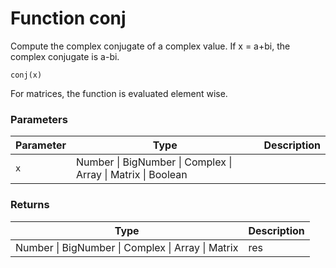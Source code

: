 # Function conj

Compute the complex conjugate of a complex value. If x = a+bi, the complex conjugate is a-bi.

    conj(x)

For matrices, the function is evaluated element wise.


### Parameters

Parameter | Type | Description
--------- | ---- | -----------
`x` | Number &#124; BigNumber &#124; Complex &#124; Array &#124; Matrix &#124; Boolean | 

### Returns

Type | Description
---- | -----------
Number &#124; BigNumber &#124; Complex &#124; Array &#124; Matrix | res




<!-- Note: This file is automatically generated from source code comments. Changes made in this file will be overridden. -->
